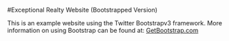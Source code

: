 #Exceptional Realty Website (Bootstrapped Version)

This is an example website using the Twitter Bootstrapv3 framework. More information on using
Bootstrap can be found at:
[GetBootstrap.com](http://GetBootstrap.com)

